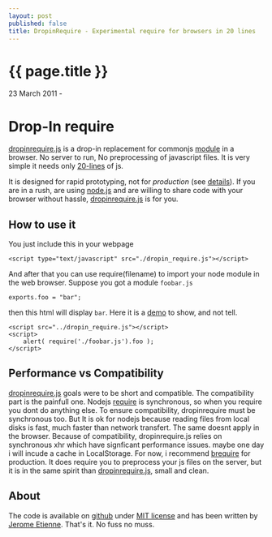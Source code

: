 ```yaml
---
layout: post
published: false
title: DropinRequire - Experimental require for browsers in 20 lines
---
```


# {{ page.title }}

<p class='meta'>23 March 2011 -</p>

# Drop-In require

[dropinrequire.js](http://jeromeetienne.github.com/dropinrequire.js)
is a drop-in replacement for commonjs [module](http://www.commonjs.org/specs/modules/1.0/)
in a browser. No server to run, No preprocessing of javascript files.
It is very simple it needs only [20-lines](https://github.com/jeromeetienne/dropinrequire.js/blob/master/dropin_require.js#L1-20)
of js.

It is designed for rapid prototyping, not for *production* (see <a href="#performance">details</a>).
If you are in a rush, are using [node.js](http://nodejs.org) and are willing to share code
with your browser without hassle, [dropinrequire.js](http://jeromeetienne.github.com/dropinrequire.js) is for you.

## How to use it

You just include this in your webpage

    <script type="text/javascript" src="./dropin_require.js"></script>

And after that you can use require(filename) to import your node module in the
web browser. 
Suppose you got a module `foobar.js`

    exports.foo	= "bar";

then this html will display `bar`. Here it is a [demo](http://jeromeetienne.github.com/dropinrequire.js/demo/) to show, and not tell.

    <script src="../dropin_require.js"></script>
    <script>
        alert( require('./foobar.js').foo );
    </script>

## Performance vs Compatibility

<a name="performance"></a>

[dropinrequire.js](http://jeromeetienne.github.com/dropinrequire.js) goals were to be short and compatible.
The compatibility part is the painfull one.
Nodejs [require](http://nodejs.org/docs/v0.4.3/api/globals.html#require) is synchronous, so when you require
you dont do anything else. To ensure compatibility, dropinrequire must be synchronous too.
But It is ok for nodejs because reading files from local disks is fast, much faster than network transfert.
The same doesnt apply in the browser.
Because of compatibility, dropinrequire.js relies on synchronous xhr which have
signficant performance issues. maybe one day i will incude a cache in LocalStorage.
For now, i recommend [brequire](https://github.com/weepy/brequire) for production.  It does
require you to preprocess your js files on the server, but it is in the same
spirit than [dropinrequire.js](http://jeromeetienne.github.com/dropinrequire.js), small and clean.

## About

The code is available on [github](https://github.com/jeromeetienne/dropinrequire.js) under
[MIT license](https://github.com/jeromeetienne/dropinrequire.js/blob/master/MIT-LICENSE.txt) and has been
written by [Jerome Etienne](http://jetienne.com).
That's it. No fuss no muss.
